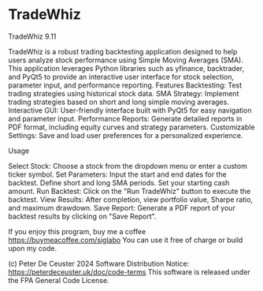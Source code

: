 # TradeWhiz 
TradeWhiz 9.11  
 
 
TradeWhiz is a robust trading backtesting application designed to help users analyze stock performance using Simple Moving Averages (SMA). This application leverages Python libraries such as yfinance, backtrader, and PyQt5 to provide an interactive user interface for stock selection, parameter input, and performance reporting.
Features
Backtesting: Test trading strategies using historical stock data.
SMA Strategy: Implement trading strategies based on short and long simple moving averages.
Interactive GUI: User-friendly interface built with PyQt5 for easy navigation and parameter input.
Performance Reports: Generate detailed reports in PDF format, including equity curves and strategy parameters.
Customizable Settings: Save and load user preferences for a personalized experience.




Usage

Select Stock:
Choose a stock from the dropdown menu or enter a custom ticker symbol.
Set Parameters:
Input the start and end dates for the backtest.
Define short and long SMA periods.
Set your starting cash amount.
Run Backtest:
Click on the "Run TradeWhiz" button to execute the backtest.
View Results:
After completion, view portfolio value, Sharpe ratio, and maximum drawdown.
Save Report:
Generate a PDF report of your backtest results by clicking on "Save Report".







If you enjoy this program, buy me a coffee https://buymeacoffee.com/siglabo
You can use it free of charge or build upon my code. 
 
(c) Peter De Ceuster 2024
Software Distribution Notice: https://peterdeceuster.uk/doc/code-terms 
This software is released under the FPA General Code License.
 
 